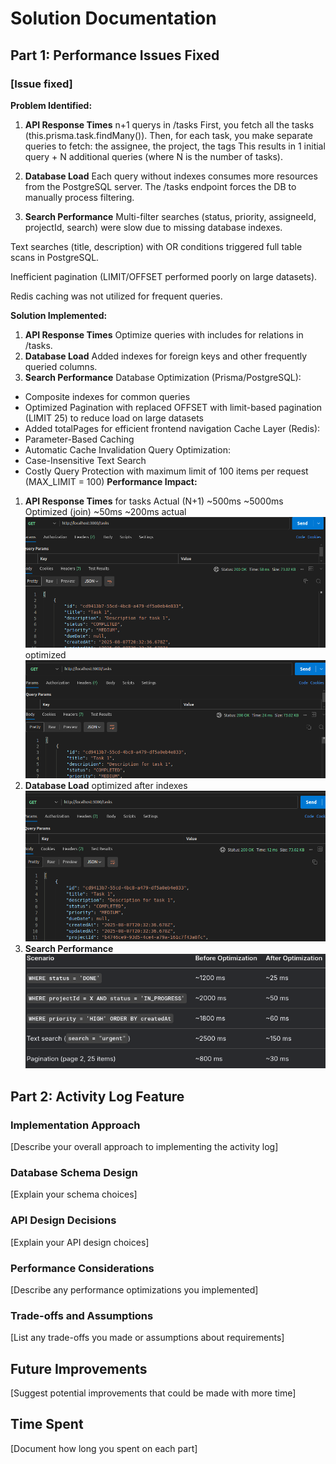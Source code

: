 # Solution Documentation

## Part 1: Performance Issues Fixed

### [Issue fixed]


**Problem Identified:**

1. **API Response Times**
n+1 querys in /tasks
First, you fetch all the tasks (this.prisma.task.findMany()).
Then, for each task, you make separate queries to fetch:
the assignee, the project, the tags
This results in 1 initial query + N additional queries (where N is the number of tasks).

2. **Database Load**
Each query without indexes consumes more resources from the PostgreSQL server.
The /tasks endpoint forces the DB to manually process filtering.

4. **Search Performance**
Multi-filter searches (status, priority, assigneeId, projectId, search) were slow due to missing database indexes.

Text searches (title, description) with OR conditions triggered full table scans in PostgreSQL.

Inefficient pagination (LIMIT/OFFSET performed poorly on large datasets).

Redis caching was not utilized for frequent queries.

**Solution Implemented:**
1. **API Response Times**
Optimize queries with includes for relations in /tasks.
2. **Database Load**
Added indexes for foreign keys and other frequently queried columns.
4. **Search Performance**
Database Optimization (Prisma/PostgreSQL): 
 - Composite indexes for common queries 
 - Optimized Pagination with replaced OFFSET with limit-based pagination (LIMIT 25) to   reduce load on large datasets
 - Added totalPages for efficient frontend navigation
Cache Layer (Redis): 
 - Parameter-Based Caching
 - Automatic Cache Invalidation
Query Optimization:
  - Case-Insensitive Text Search
  - Costly Query Protection with maximum limit of 100 items per request (MAX_LIMIT = 100)
**Performance Impact:**

1. **API Response Times**
for tasks
Actual (N+1)	    ~500ms	~5000ms
Optimized (join)	~50ms	~200ms
actual ![alt text](image.png)
optimized ![alt text](image-1.png)
2. **Database Load**
optimized after indexes ![alt text](image-2.png)
4. **Search Performance**
![alt text](image-3.png)

## Part 2: Activity Log Feature

### Implementation Approach

[Describe your overall approach to implementing the activity log]

### Database Schema Design

[Explain your schema choices]

### API Design Decisions

[Explain your API design choices]

### Performance Considerations

[Describe any performance optimizations you implemented]

### Trade-offs and Assumptions

[List any trade-offs you made or assumptions about requirements]

## Future Improvements

[Suggest potential improvements that could be made with more time]

## Time Spent

[Document how long you spent on each part]
